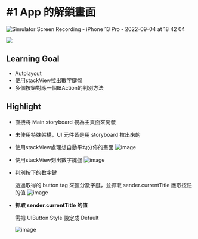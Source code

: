 # #1 App 的解鎖畫面

![Simulator Screen Recording - iPhone 13 Pro - 2022-09-04 at 18 42 04](https://user-images.githubusercontent.com/25075180/188309436-67c5cdc1-9606-4301-87fa-c975dd294667.gif)


![](https://cdn-images-1.medium.com/max/800/1*BiQ9MxDGQQixVO4Dyuy43Q.png)

## Learning Goal

- Autolayout
- 使用stackView拉出數字鍵盤
- 多個按鈕對應一個IBAction的判別方法

## Highlight

- 直接將 Main storyboard 視為主頁面來開發
- 未使用特殊架構，UI 元件皆是用 storyboard 拉出來的
- 使用stackView處理想自動平均分佈的畫面
![image](https://user-images.githubusercontent.com/25075180/218506697-5f238024-be49-4c9a-9baf-642959762b0a.png)

- 使用stackView刻出數字鍵盤
![image](https://user-images.githubusercontent.com/25075180/218506749-0d5ee6df-b93e-4e62-a4df-44a39944e955.png)

- 判別按下的數字鍵
    
    透過取得的 button tag 來區分數字鍵，並抓取 sender.currentTitle 獲取按鈕的值
    ![image](https://user-images.githubusercontent.com/25075180/218507189-046153d3-a25a-44dd-975a-5edca95b0cfe.png)
    

- **抓取 sender.currentTitle 的值**
    
    需把 UIButton Style 設定成 Default
    
    ![image](https://user-images.githubusercontent.com/25075180/218506823-c574923b-5307-4f44-bee9-291a2f5c15ae.png)
